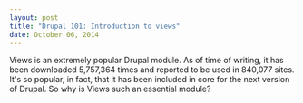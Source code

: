 ```yaml
---
layout: post
title: "Drupal 101: Introduction to views"
date: October 06, 2014
---
```

Views is an extremely popular Drupal module. As of time of writing, it has been downloaded 5,757,364 times and reported to be used in 840,077 sites. It's so popular, in fact, that it has been included in core for the next version of Drupal. So why is Views such an essential module? 
